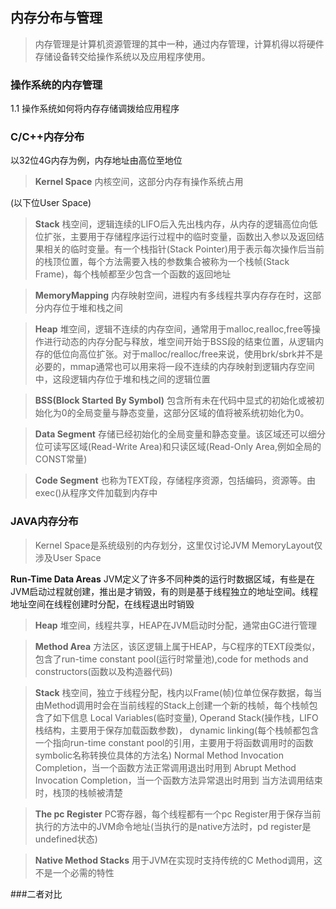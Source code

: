 ## 内存分布与管理 ##
>内存管理是计算机资源管理的其中一种，通过内存管理，计算机得以将硬件存储设备转交给操作系统以及应用程序使用。


### 操作系统的内存管理 ###


1.1 操作系统如何将内存存储调拨给应用程序

### C/C++内存分布 ###

以32位4G内存为例，内存地址由高位至地位
>**Kernel Space**
内核空间，这部分内存有操作系统占用

(以下位User Space)
>**Stack**
栈空间，逻辑连续的LIFO后入先出栈内存，从内存的逻辑高位向低位扩张，主要用于存储程序运行过程中的临时变量，函数出入参以及返回结果相关的临时变量。有一个栈指针(Stack Pointer)用于表示每次操作后当前的栈顶位置，每个方法需要入栈的参数集合被称为一个栈帧(Stack Frame)，每个栈帧都至少包含一个函数的返回地址

>**MemoryMapping**
内存映射空间，进程内有多线程共享内存存在时，这部分内存位于堆和栈之间

>**Heap**
堆空间，逻辑不连续的内存空间，通常用于malloc,realloc,free等操作进行动态的内存分配与释放，堆空间开始于BSS段的结束位置，从逻辑内存的低位向高位扩张。对于malloc/realloc/free来说，使用brk/sbrk并不是必要的，mmap通常也可以用来将一段不连续的内存映射到逻辑内存空间中，这段逻辑内存位于堆和栈之间的逻辑位置

>**BSS(Block Started By Symbol)**
包含所有未在代码中显式的初始化或被初始化为0的全局变量与静态变量，这部分区域的值将被系统初始化为0。

>**Data Segment**
存储已经初始化的全局变量和静态变量。该区域还可以细分位可读写区域(Read-Write Area)和只读区域(Read-Only Area,例如全局的CONST常量)

>**Code Segment**
也称为TEXT段，存储程序资源，包括编码，资源等。由exec()从程序文件加载到内存中





### JAVA内存分布 ###
>Kernel Space是系统级别的内存划分，这里仅讨论JVM MemoryLayout仅涉及User Space

**Run-Time Data Areas** 
JVM定义了许多不同种类的运行时数据区域，有些是在JVM启动过程就创建，推出是才销毁，有的则是基于线程独立的地址空间。线程地址空间在线程创建时分配，在线程退出时销毁

>**Heap**
堆空间，线程共享，HEAP在JVM启动时分配，通常由GC进行管理

>**Method Area**
>方法区，该区逻辑上属于HEAP，与C程序的TEXT段类似，包含了run-time constant pool(运行时常量池),code for methods and constructors(函数以及构造器代码)

>**Stack**
栈空间，独立于线程分配，栈内以Frame(帧)位单位保存数据，每当由Method调用时会在当前线程的Stack上创建一个新的栈帧，每个栈帧包含了如下信息
Local Variables(临时变量),
Operand Stack(操作栈，LIFO栈结构，主要用于保存加载函数参数)，
dynamic linking(每个栈帧都包含一个指向run-time constant pool的引用，主要用于将函数调用时的函数symbolic名称转换位具体的方法名)
Normal Method Invocation Completion，当一个函数方法正常调用退出时用到
Abrupt Method Invocation Completion，当一个函数方法异常退出时用到
当方法调用结束时，栈顶的栈帧被清楚

>**The pc Register**
PC寄存器，每个线程都有一个pc Register用于保存当前执行的方法中的JVM命令地址(当执行的是native方法时，pd register是undefined状态)

>**Native Method Stacks**
用于JVM在实现时支持传统的C Method调用，这不是一个必需的特性







###二者对比



